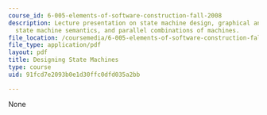 ```yaml
---
course_id: 6-005-elements-of-software-construction-fall-2008
description: Lecture presentation on state machine design, graphical and textual notation,
  state machine semantics, and parallel combinations of machines.
file_location: /coursemedia/6-005-elements-of-software-construction-fall-2008/91fcd7e2093b0e1d30ffc0dfd035a2bb_MIT6_005f08_lec04.pdf
file_type: application/pdf
layout: pdf
title: Designing State Machines
type: course
uid: 91fcd7e2093b0e1d30ffc0dfd035a2bb

---
```

None